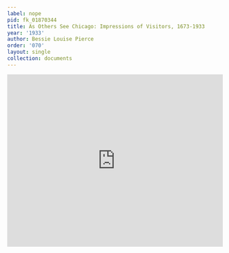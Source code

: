 ```yaml
---
label: nope
pid: fk_01870344
title: As Others See Chicago: Impressions of Visitors, 1673-1933
year: '1933'
author: Bessie Louise Pierce
order: '070'
layout: single
collection: documents
---
```

<iframe src="https://northwestern.app.box.com/embed/s/t0anwtnsqsbuf50hsbitq7hzm7701vuk?sortColumn=date&view=list" width="500" height="400" frameborder="0" allowfullscreen webkitallowfullscreen msallowfullscreen></iframe>
